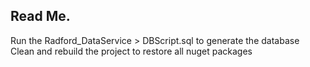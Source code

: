 <h2>Read Me.</h2>

Run the Radford_DataService > DBScript.sql to generate the database 
Clean and rebuild the project to restore all nuget packages

